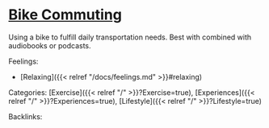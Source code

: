 # [Bike Commuting](https://kovasap.github.io/docs/lifestyle-optimizations/bike-commuting/)

Using a bike to fulfill daily transportation needs. Best with combined with audiobooks or podcasts.

Feelings: 

  - [Relaxing]({{< relref "/docs/feelings.md" >}}#relaxing)

Categories: [Exercise]({{< relref "/" >}}?Exercise=true),
[Experiences]({{< relref "/" >}}?Experiences=true),
[Lifestyle]({{< relref "/" >}}?Lifestyle=true)

Backlinks: 